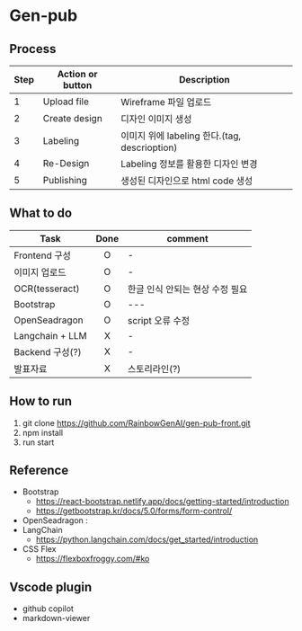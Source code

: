 # Gen-pub
## Process
 |Step|Action or button|Description|
 |---|---|---|
 |1|Upload file|Wireframe 파일 업로드|
 |2|Create design|디자인 이미지 생성|
 |3|Labeling|이미지 위에 labeling 한다.(tag, descrioption)|
 |4|Re-Design|Labeling 정보를 활용한 디자인 변경|
 |5|Publishing|생성된 디자인으로 html code 생성|

## What to do
 |Task|Done|comment|
 |---|:---:|---|
 |Frontend 구성|O|-| 
 |이미지 업로드|O|-|
 |OCR(tesseract)|O|한글 인식 안되는 현상 수정 필요|
 |Bootstrap|O|---|
 |OpenSeadragon|O|script 오류 수정|
 |Langchain + LLM|X|-|
 |Backend 구성(?)|X|-|
 |발표자료|X|스토리라인(?)|
 
## How to run
 1. git clone https://github.com/RainbowGenAI/gen-pub-front.git
 2. npm install
 3. run start

## Reference
- Bootstrap 
  - https://react-bootstrap.netlify.app/docs/getting-started/introduction
  - https://getbootstrap.kr/docs/5.0/forms/form-control/
- OpenSeadragon : 
- LangChain 
  - https://python.langchain.com/docs/get_started/introduction  
- CSS Flex 
  - https://flexboxfroggy.com/#ko

## Vscode plugin
 - github copilot
 - markdown-viewer

